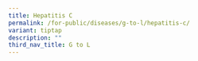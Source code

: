 ```yaml
---
title: Hepatitis C
permalink: /for-public/diseases/g-to-l/hepatitis-c/
variant: tiptap
description: ""
third_nav_title: G to L
---
```

